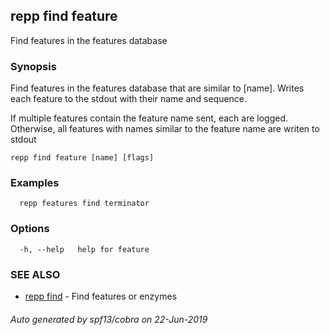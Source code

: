 ## repp find feature

Find features in the features database

### Synopsis

Find features in the features database that are similar to [name].
Writes each feature to the stdout with their name and sequence.

If multiple features contain the feature name sent, each are logged.
Otherwise, all features with names similar to the feature name are writen to stdout

```
repp find feature [name] [flags]
```

### Examples

```
  repp features find terminator
```

### Options

```
  -h, --help   help for feature
```

### SEE ALSO

* [repp find](repp_find.md)	 - Find features or enzymes

###### Auto generated by spf13/cobra on 22-Jun-2019
